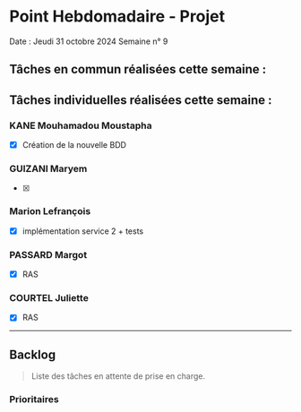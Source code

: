 # Point Hebdomadaire - Projet

Date : Jeudi 31 octobre 2024
Semaine n° 9

## Tâches en commun réalisées cette semaine :

## Tâches individuelles réalisées cette semaine :

### KANE Mouhamadou Moustapha
- [x] Création de la nouvelle BDD

### GUIZANI Maryem
- [x] 

### Marion Lefrançois
- [x] implémentation service 2 + tests


### PASSARD Margot
- [x] RAS

### COURTEL Juliette
- [x] RAS



---

## Backlog

> Liste des tâches en attente de prise en charge.

### Prioritaires
